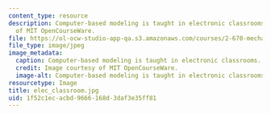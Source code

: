 ```yaml
---
content_type: resource
description: Computer-based modeling is taught in electronic classrooms. Image courtesy
  of MIT OpenCourseWare.
file: https://ol-ocw-studio-app-qa.s3.amazonaws.com/courses/2-670-mechanical-engineering-tools-january-iap-2004/1f52c1ecacbd9666168d3daf3e35ff81_elec_classroom.jpg
file_type: image/jpeg
image_metadata:
  caption: Computer-based modeling is taught in electronic classrooms.
  credit: Image courtesy of MIT OpenCourseWare.
  image-alt: Computer-based modeling is taught in electronic classrooms.
resourcetype: Image
title: elec_classroom.jpg
uid: 1f52c1ec-acbd-9666-168d-3daf3e35ff81
---
```

